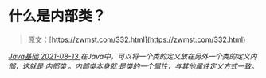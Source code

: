 <!--yml
category: 未分类
date: 0001-01-01 00:00:00
-->

# 什么是内部类？

> 原文：[https://zwmst.com/332.html](https://zwmst.com/332.html)

   [ *Java基础* ](https://zwmst.com/java%e5%9f%ba%e7%a1%80)*[ <time datetime="2021-08-13T08:15:26+08:00"> 2021-08-13 </time> ](https://zwmst.com/332.html)  在Java中，可以将一个类的定义放在另外一个类的定义内部，这就是 内部类 。内部类本身就 是类的一个属性，与其他属性定义方式一致。*